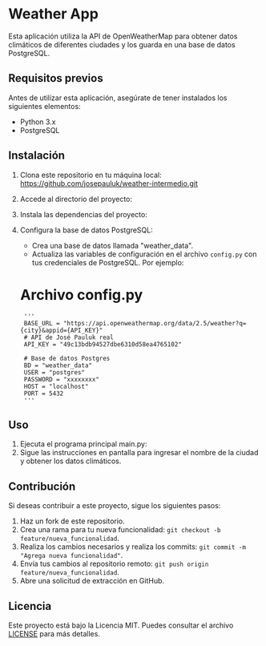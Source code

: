 # Weather App

Esta aplicación utiliza la API de OpenWeatherMap para obtener datos climáticos de diferentes ciudades y los guarda en una base de datos PostgreSQL.

## Requisitos previos

Antes de utilizar esta aplicación, asegúrate de tener instalados los siguientes elementos:

- Python 3.x
- PostgreSQL

## Instalación

1. Clona este repositorio en tu máquina local: https://github.com/josepauluk/weather-intermedio.git
2. Accede al directorio del proyecto:
3. Instala las dependencias del proyecto:
4. Configura la base de datos PostgreSQL:

   - Crea una base de datos llamada "weather_data".
   - Actualiza las variables de configuración en el archivo `config.py` con tus credenciales de PostgreSQL.
   Por ejemplo:
   # Archivo config.py

        '''
        BASE_URL = "https://api.openweathermap.org/data/2.5/weather?q={city}&appid={API_KEY}"
        # API de José Pauluk real
        API_KEY = "49c13bdb94527dbe6310d58ea4765102"

        # Base de datos Postgres
        BD = "weather_data"
        USER = "postgres"
        PASSWORD = "xxxxxxxx"
        HOST = "localhost"
        PORT = 5432
        '''

## Uso

1. Ejecuta el programa principal main.py:
2. Sigue las instrucciones en pantalla para ingresar el nombre de la ciudad y obtener los datos climáticos.

## Contribución

Si deseas contribuir a este proyecto, sigue los siguientes pasos:

1. Haz un fork de este repositorio.
2. Crea una rama para tu nueva funcionalidad: `git checkout -b feature/nueva_funcionalidad`.
3. Realiza los cambios necesarios y realiza los commits: `git commit -m "Agrega nueva funcionalidad"`.
4. Envía tus cambios al repositorio remoto: `git push origin feature/nueva_funcionalidad`.
5. Abre una solicitud de extracción en GitHub.

## Licencia

Este proyecto está bajo la Licencia MIT. Puedes consultar el archivo [LICENSE](LICENSE) para más detalles.

